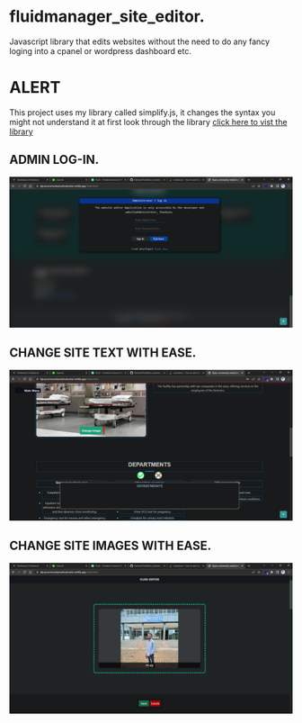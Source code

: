# fluidmanager_site_editor.
Javascript library that edits websites without the need to do any fancy loging into a cpanel or wordpress dashboard etc.

# ALERT
This project uses my library called simplify.js, it changes the syntax you 
might not understand it at first look through the library [click here to vist the library](git@github.com:KatoIsa/Simplified_JS.git) 

## ADMIN LOG-IN.
![alt text](./Lib/icons/mdimage.png)

## CHANGE SITE TEXT WITH EASE.
![alt text](./Lib/icons/mdimage3.png)

## CHANGE SITE IMAGES WITH EASE.
![alt text](./Lib/icons/mdimage2.png)